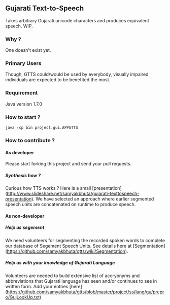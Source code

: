 Gujarati Text-to-Speech
-----------------------
Takes arbitrary Gujarati unicode characters and produces equivalent speech. WIP.

### Why ?
One doesn't exist yet.

### Primary Users
Though, GTTS could/would be used by everybody, visually impaired individuals are expected to be benefited the most.

### Requirement

Java version 1.7.0

### How to start ?

```
java -cp bin project.gui.APPGTTS
```

### How to contribute ?

#### As developer

Please start forking this project and send your pull requests.

##### Synthesis how ?

Curious how TTS works ? Here is a small [presentation] (http://www.slideshare.net/samyakbhuta/gujarati-texttospeech-presentation). We have selected an approach where earlier segmented speech units are concatenated on runtime to produce speech.

#### As non-developer

##### Help us segement

We need volunteers for segmenting the recorded spoken words to complete our database of Segement Speech Units. See details here at [Segmentation] (https://github.com/samyakbhuta/gtts/wiki/Segmentation).

##### Help us with your knowledge of Gujarati Language

Volunteers are needed to build extensive list of accryonyms and abbreviations that Gujarati language has seen and/or continues to see in written form. Add your entries [here] (https://github.com/samyakbhuta/gtts/blob/master/project/ss/lang/gu/prepro/GujLookUp.txt)
